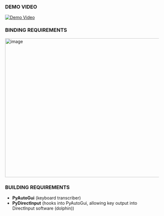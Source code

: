 ### DEMO VIDEO
[![Demo Video](https://i9.ytimg.com/vi_webp/uKDJad0AhAY/mq2.webp?sqp=CPCK0sMG-oaymwEmCMACELQB8quKqQMa8AEB-AH-CYAC0AWKAgwIABABGDsgJih_MA8=&rs=AOn4CLCWeFamdbj8IINAQsoRaaI3oLEBog)](https://youtu.be/uKDJad0AhAY)

### BINDING REQUIREMENTS
<img width="865" height="455" alt="image" src="https://github.com/user-attachments/assets/2d7a06f9-2b9a-4a80-85a0-57d5588e4d8d" />

### BUILDING REQUIREMENTS
- **PyAutoGui** (keyboard transcriber)
- **PyDirectInput** (hooks into PyAutoGui, allowing key output into DirectInput software (dolphin))
